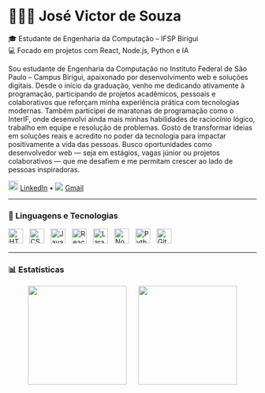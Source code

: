 # 👨🏻‍💻 José Victor de Souza

🎓 Estudante de Engenharia da Computação – IFSP Birigui  
💻 Focado em projetos com React, Node.js, Python e IA  


Sou estudante de Engenharia da Computação no Instituto Federal de São Paulo – Campus Birigui, apaixonado por desenvolvimento web e soluções digitais. Desde o início da graduação, venho me dedicando ativamente à programação, participando de projetos acadêmicos, pessoais e colaborativos que reforçam minha experiência prática com tecnologias modernas. Também participei de maratonas de programação como o InterIF, onde desenvolvi ainda mais minhas habilidades de raciocínio lógico, trabalho em equipe e resolução de problemas. Gosto de transformar ideias em soluções reais e acredito no poder da tecnologia para impactar positivamente a vida das pessoas. Busco oportunidades como desenvolvedor web — seja em estágios, vagas júnior ou projetos colaborativos — que me desafiem e me permitam crescer ao lado de pessoas inspiradoras.

<img src="https://cdn.jsdelivr.net/gh/devicons/devicon/icons/linkedin/linkedin-original.svg" width="20"/> [LinkedIn](www.linkedin.com/in/josé-victor-souza-195a46369) • <img src="https://img.icons8.com/fluency/20/gmail-new.png"/> [Gmail](josevictor.souza009@gmail.com)

---

### 🧠 Linguagens e Tecnologias

<img align="left" alt="HTML" title="HTML" width="30px" style="padding-right: 10px;" src="https://cdn.jsdelivr.net/gh/devicons/devicon@latest/icons/html5/html5-original.svg" />
<img align="left" alt="CSS" title="CSS" width="30px" style="padding-right: 10px;" src="https://cdn.jsdelivr.net/gh/devicons/devicon@latest/icons/css3/css3-original.svg" />
<img align="left" alt="JavaScript" title="JavaScript" width="30px" style="padding-right: 10px;" src="https://cdn.jsdelivr.net/gh/devicons/devicon@latest/icons/javascript/javascript-original.svg" />
<img align="left" alt="React" title="React" width="30px" style="padding-right: 10px;" src="https://cdn.jsdelivr.net/gh/devicons/devicon@latest/icons/react/react-original.svg" />
<img align="left" alt="Laravel" title="Laravel" width="30px" style="padding-right: 10px;" src="https://cdn.jsdelivr.net/gh/devicons/devicon@latest/icons/laravel/laravel-original.svg" />
<img align="left" alt="Node.js" title="Node.js" width="30px" style="padding-right: 10px;" src="https://cdn.jsdelivr.net/gh/devicons/devicon@latest/icons/nodejs/nodejs-original.svg" />
<img align="left" alt="Python" title="Python" width="30px" style="padding-right: 10px;" src="https://cdn.jsdelivr.net/gh/devicons/devicon@latest/icons/python/python-original.svg" />
<img align="left" alt="Git" title="Git" width="30px" style="padding-right: 10px;" src="https://cdn.jsdelivr.net/gh/devicons/devicon@latest/icons/git/git-original.svg" />

<br/>
<br/>

---

### 📊 Estatísticas

<p align="center">
  <img 
    height="200" 
    style="padding-right: 20px;"
    src="https://github-readme-stats.vercel.app/api/top-langs/?username=jose6941&theme=tokyonight&layout=compact&custom_title=Tecnologias&langs_count=9" 
  />
  <img 
    height="200" 
    src="https://github-readme-streak-stats.herokuapp.com/?user=jose6941&theme=tokyonight&custom_title=Streaks" 
  />
</p>  

